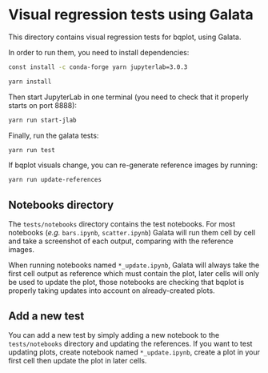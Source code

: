 # Visual regression tests using Galata

This directory contains visual regression tests for bqplot, using Galata.

In order to run them, you need to install dependencies:

```bash
const install -c conda-forge yarn jupyterlab=3.0.3

yarn install
```

Then start JupyterLab in one terminal (you need to check that it properly starts on port 8888):
```bash
yarn run start-jlab
```

Finally, run the galata tests:
```bash
yarn run test
```

If bqplot visuals change, you can re-generate reference images by running:
```bash
yarn run update-references
```

## Notebooks directory

The `tests/notebooks` directory contains the test notebooks. For most notebooks (*e.g.* `bars.ipynb`, `scatter.ipynb`) Galata will run them cell by cell and take a screenshot of each output, comparing with the reference images.

When running notebooks named `*_update.ipynb`, Galata will always take the first cell output as reference which must contain the plot, later cells will only be used to update the plot, those notebooks are checking that bqplot is properly taking updates into account on already-created plots.

## Add a new test

You can add a new test by simply adding a new notebook to the `tests/notebooks` directory and updating the references. If you want to test updating plots, create notebook named `*_update.ipynb`, create a plot in your first cell then update the plot in later cells.

